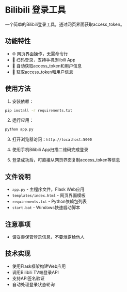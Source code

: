 # Bilibili 登录工具

一个简单的Bilibili登录工具，通过网页界面获取access_token。

## 功能特性

- 🌐 网页界面操作，无需命令行
- 📱 扫码登录，支持手机Bilibili App
- 🔑 自动获取access_token和用户信息
- 🔑 获取access_token和用户信息

## 使用方法

1. 安装依赖：
```bash
pip install -r requirements.txt
``` 

2. 运行应用：
```bash
python app.py
```

3. 打开浏览器访问：`http://localhost:5000`

4. 使用手机Bilibili App扫描二维码完成登录

5. 登录成功后，可直接从网页界面复制access_token等信息

## 文件说明

- `app.py` - 主程序文件，Flask Web应用
- `templates/index.html` - 网页界面模板
- `requirements.txt` - Python依赖包列表
- `start.bat` - Windows快速启动脚本

## 注意事项

- 请妥善保管登录信息，不要泄露给他人

## 技术实现

- 使用Flask框架构建Web应用
- 调用Bilibili TV端登录API
- 支持API签名验证
- 自动处理登录状态轮询

